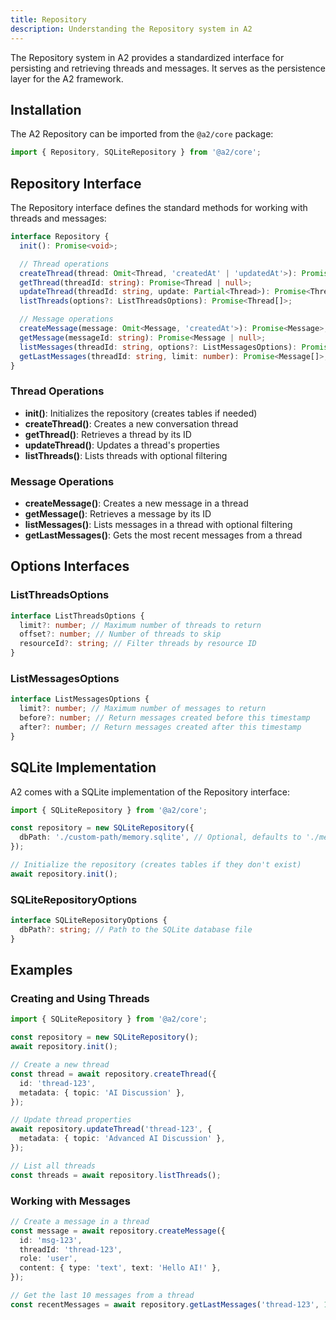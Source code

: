 ```yaml
---
title: Repository
description: Understanding the Repository system in A2
---
```


The Repository system in A2 provides a standardized interface for persisting and retrieving threads and messages. It serves as the persistence layer for the A2 framework.

## Installation

The A2 Repository can be imported from the `@a2/core` package:

```typescript
import { Repository, SQLiteRepository } from '@a2/core';
```

## Repository Interface

The Repository interface defines the standard methods for working with threads and messages:

```typescript
interface Repository {
  init(): Promise<void>;

  // Thread operations
  createThread(thread: Omit<Thread, 'createdAt' | 'updatedAt'>): Promise<Thread>;
  getThread(threadId: string): Promise<Thread | null>;
  updateThread(threadId: string, update: Partial<Thread>): Promise<Thread>;
  listThreads(options?: ListThreadsOptions): Promise<Thread[]>;

  // Message operations
  createMessage(message: Omit<Message, 'createdAt'>): Promise<Message>;
  getMessage(messageId: string): Promise<Message | null>;
  listMessages(threadId: string, options?: ListMessagesOptions): Promise<Message[]>;
  getLastMessages(threadId: string, limit: number): Promise<Message[]>;
}
```

### Thread Operations

- **init()**: Initializes the repository (creates tables if needed)
- **createThread()**: Creates a new conversation thread
- **getThread()**: Retrieves a thread by its ID
- **updateThread()**: Updates a thread's properties
- **listThreads()**: Lists threads with optional filtering

### Message Operations

- **createMessage()**: Creates a new message in a thread
- **getMessage()**: Retrieves a message by its ID
- **listMessages()**: Lists messages in a thread with optional filtering
- **getLastMessages()**: Gets the most recent messages from a thread

## Options Interfaces

### ListThreadsOptions

```typescript
interface ListThreadsOptions {
  limit?: number; // Maximum number of threads to return
  offset?: number; // Number of threads to skip
  resourceId?: string; // Filter threads by resource ID
}
```

### ListMessagesOptions

```typescript
interface ListMessagesOptions {
  limit?: number; // Maximum number of messages to return
  before?: number; // Return messages created before this timestamp
  after?: number; // Return messages created after this timestamp
}
```

## SQLite Implementation

A2 comes with a SQLite implementation of the Repository interface:

```typescript
import { SQLiteRepository } from '@a2/core';

const repository = new SQLiteRepository({
  dbPath: './custom-path/memory.sqlite', // Optional, defaults to './memory.sqlite'
});

// Initialize the repository (creates tables if they don't exist)
await repository.init();
```

### SQLiteRepositoryOptions

```typescript
interface SQLiteRepositoryOptions {
  dbPath?: string; // Path to the SQLite database file
}
```

## Examples

### Creating and Using Threads

```typescript
import { SQLiteRepository } from '@a2/core';

const repository = new SQLiteRepository();
await repository.init();

// Create a new thread
const thread = await repository.createThread({
  id: 'thread-123',
  metadata: { topic: 'AI Discussion' },
});

// Update thread properties
await repository.updateThread('thread-123', {
  metadata: { topic: 'Advanced AI Discussion' },
});

// List all threads
const threads = await repository.listThreads();
```

### Working with Messages

```typescript
// Create a message in a thread
const message = await repository.createMessage({
  id: 'msg-123',
  threadId: 'thread-123',
  role: 'user',
  content: { type: 'text', text: 'Hello AI!' },
});

// Get the last 10 messages from a thread
const recentMessages = await repository.getLastMessages('thread-123', 10);
```
